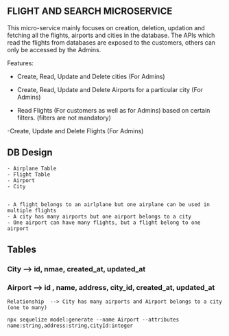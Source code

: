 
## FLIGHT AND SEARCH MICROSERVICE
This micro-service mainly focuses on creation, deletion, updation and fetching all the flights, airports and cities in the database. The APIs which read the flights from databases are exposed to the customers, others can only be accessed by the Admins.

Features:

- Create, Read, Update and Delete cities (For Admins)

- Create, Read, Update and Delete Airports for a particular city (For Admins)

- Read Flights (For customers as well as for Admins) based on certain filters. (filters are  not mandatory)

-Create, Update and Delete Flights (For Admins)
   ## DB Design
    - Airplane Table
    - Flight Table
    - Airport
    - City
    
 
    - A flight belongs to an airlplane but one airplane can be used in multiple flights
    - A city has many airports but one airport belongs to a city
    - One airport can have many flights, but a flight belong to one airport
    

## Tables
  
### City  --> id, nmae, created_at, updated_at
### Airport  --> id , name, address, city_id, created_at, updated_at
    Relationship  --> City has many airports and Airport belongs to a city (one to many)

```  
npx sequelize model:generate --name Airport --attributes name:string,address:string,cityId:integer

```